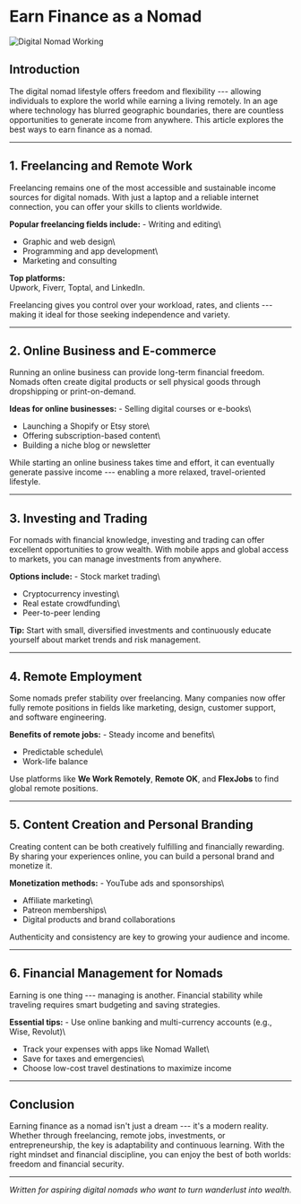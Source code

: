 # Earn Finance as a Nomad

![Digital Nomad
Working](/images/earn_finance_as_a_nomad/earn_finance_as_a_nomad.png)

## Introduction

The digital nomad lifestyle offers freedom and flexibility --- allowing
individuals to explore the world while earning a living remotely. In an
age where technology has blurred geographic boundaries, there are
countless opportunities to generate income from anywhere. This article
explores the best ways to earn finance as a nomad.

------------------------------------------------------------------------

## 1. Freelancing and Remote Work

Freelancing remains one of the most accessible and sustainable income
sources for digital nomads. With just a laptop and a reliable internet
connection, you can offer your skills to clients worldwide.

**Popular freelancing fields include:** - Writing and editing\
- Graphic and web design\
- Programming and app development\
- Marketing and consulting

**Top platforms:**\
Upwork, Fiverr, Toptal, and LinkedIn.

Freelancing gives you control over your workload, rates, and clients ---
making it ideal for those seeking independence and variety.

------------------------------------------------------------------------

## 2. Online Business and E-commerce

Running an online business can provide long-term financial freedom.
Nomads often create digital products or sell physical goods through
dropshipping or print-on-demand.

**Ideas for online businesses:** - Selling digital courses or e-books\
- Launching a Shopify or Etsy store\
- Offering subscription-based content\
- Building a niche blog or newsletter

While starting an online business takes time and effort, it can
eventually generate passive income --- enabling a more relaxed,
travel-oriented lifestyle.

------------------------------------------------------------------------

## 3. Investing and Trading

For nomads with financial knowledge, investing and trading can offer
excellent opportunities to grow wealth. With mobile apps and global
access to markets, you can manage investments from anywhere.

**Options include:** - Stock market trading\
- Cryptocurrency investing\
- Real estate crowdfunding\
- Peer-to-peer lending

**Tip:** Start with small, diversified investments and continuously
educate yourself about market trends and risk management.

------------------------------------------------------------------------

## 4. Remote Employment

Some nomads prefer stability over freelancing. Many companies now offer
fully remote positions in fields like marketing, design, customer
support, and software engineering.

**Benefits of remote jobs:** - Steady income and benefits\
- Predictable schedule\
- Work-life balance

Use platforms like **We Work Remotely**, **Remote OK**, and **FlexJobs**
to find global remote positions.

------------------------------------------------------------------------

## 5. Content Creation and Personal Branding

Creating content can be both creatively fulfilling and financially
rewarding. By sharing your experiences online, you can build a personal
brand and monetize it.

**Monetization methods:** - YouTube ads and sponsorships\
- Affiliate marketing\
- Patreon memberships\
- Digital products and brand collaborations

Authenticity and consistency are key to growing your audience and
income.

------------------------------------------------------------------------

## 6. Financial Management for Nomads

Earning is one thing --- managing is another. Financial stability while
traveling requires smart budgeting and saving strategies.

**Essential tips:** - Use online banking and multi-currency accounts
(e.g., Wise, Revolut)\
- Track your expenses with apps like Nomad Wallet\
- Save for taxes and emergencies\
- Choose low-cost travel destinations to maximize income

------------------------------------------------------------------------

## Conclusion

Earning finance as a nomad isn't just a dream --- it's a modern reality.
Whether through freelancing, remote jobs, investments, or
entrepreneurship, the key is adaptability and continuous learning. With
the right mindset and financial discipline, you can enjoy the best of
both worlds: freedom and financial security.

------------------------------------------------------------------------

*Written for aspiring digital nomads who want to turn wanderlust into
wealth.*
